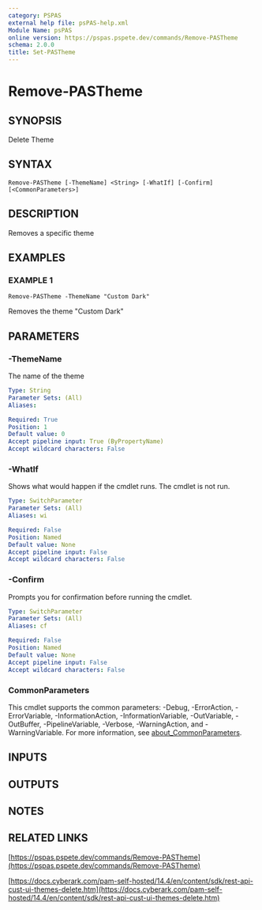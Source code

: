 ```yaml
---
category: PSPAS
external help file: psPAS-help.xml
Module Name: psPAS
online version: https://pspas.pspete.dev/commands/Remove-PASTheme
schema: 2.0.0
title: Set-PASTheme
---
```


# Remove-PASTheme

## SYNOPSIS
Delete Theme

## SYNTAX

```
Remove-PASTheme [-ThemeName] <String> [-WhatIf] [-Confirm] [<CommonParameters>]
```

## DESCRIPTION
Removes a specific theme

## EXAMPLES

### EXAMPLE 1
```
Remove-PASTheme -ThemeName "Custom Dark"
```

Removes the theme "Custom Dark"

## PARAMETERS

### -ThemeName
The name of the theme

```yaml
Type: String
Parameter Sets: (All)
Aliases:

Required: True
Position: 1
Default value: 0
Accept pipeline input: True (ByPropertyName)
Accept wildcard characters: False
```

### -WhatIf
Shows what would happen if the cmdlet runs.
The cmdlet is not run.

```yaml
Type: SwitchParameter
Parameter Sets: (All)
Aliases: wi

Required: False
Position: Named
Default value: None
Accept pipeline input: False
Accept wildcard characters: False
```

### -Confirm
Prompts you for confirmation before running the cmdlet.

```yaml
Type: SwitchParameter
Parameter Sets: (All)
Aliases: cf

Required: False
Position: Named
Default value: None
Accept pipeline input: False
Accept wildcard characters: False
```

### CommonParameters
This cmdlet supports the common parameters: -Debug, -ErrorAction, -ErrorVariable, -InformationAction, -InformationVariable, -OutVariable, -OutBuffer, -PipelineVariable, -Verbose, -WarningAction, and -WarningVariable. For more information, see [about_CommonParameters](http://go.microsoft.com/fwlink/?LinkID=113216).

## INPUTS

## OUTPUTS

## NOTES

## RELATED LINKS

[https://pspas.pspete.dev/commands/Remove-PASTheme](https://pspas.pspete.dev/commands/Remove-PASTheme)

[https://docs.cyberark.com/pam-self-hosted/14.4/en/content/sdk/rest-api-cust-ui-themes-delete.htm](https://docs.cyberark.com/pam-self-hosted/14.4/en/content/sdk/rest-api-cust-ui-themes-delete.htm)
